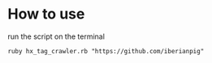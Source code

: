 # How to use

run the script on the terminal  

```
ruby hx_tag_crawler.rb "https://github.com/iberianpig"
```
